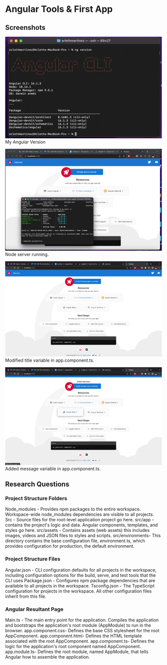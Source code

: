 # Angular Tools & First App

## Screenshots
![Angular_Version](AngularVersion.png)
My Angular Version

![Node_Server](NodeServer.png)
Node server running.

![Modified_Title](TitleChange.png)
Modified title variable in app.component.ts.

![Message_variable](MessageVariable.png)
Added message variable in app.component.ts.

## Research Questions

### Project Structure Folders
  Node_modules - Provides npm packages to the entire workspace. Workspace-wide node_modules dependencies are visible to all projects.
  Src - Source files for the root-level application project go here.
  src/app - contains the project's logic and data. Angular components, templates, and styles go here.
  src/assets - Contains assets (web assets) this includes images, videos and JSON files to styles and scripts. 
  src/environments- This directory contains the base configuration file, environment.ts, which provides configuration for production, the default environment.
### Project Structure Files
  Angular.json - CLI configuration defaults for all projects in the workspace, including configuration options for the build, serve, and test tools that the CLI uses
  Package.json - Configures npm package dependencies that are available to all projects in the workspace.
  Tsconfig.json - The TypeScript configuration for projects in the workspace. All other configuration files inherit from this file.
### Angular Resultant Page
  Main.ts - The main entry point for the application. Compiles the application and bootstraps the application's root module (AppModule) to run in the browser.
  app.component.css- Defines the base CSS stylesheet for the root AppComponent.
  app.component.html- Defines the HTML template associated with the root AppComponent.
  app.component.ts- Defines the logic for the application's root component named AppComponent.
  app.module.ts- Defines the root module, named AppModule, that tells Angular how to assemble the application.

